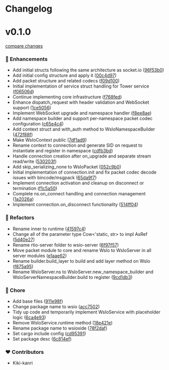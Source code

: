 # Changelog

# v0.1.0

[compare changes](https://github.com/ws-io/wsio-rs/compare/5b4d5d49...wsio-server-v0.1.0)

### 🚀 Enhancements

- Add initial structs following the same architecture as socket.io ([96f53b0](https://github.com/ws-io/wsio-rs/commit/96f53b0))
- Add initial config structure and apply it ([00c4d97](https://github.com/ws-io/wsio-rs/commit/00c4d97))
- Add packet structure and related codecs ([f09d100](https://github.com/ws-io/wsio-rs/commit/f09d100))
- Initial implementation of service struct handling for Tower service ([f06506d](https://github.com/ws-io/wsio-rs/commit/f06506d))
- Continue implementing core infrastructure ([f768fed](https://github.com/ws-io/wsio-rs/commit/f768fed))
- Enhance dispatch_request with header validation and WebSocket support ([1ce5056](https://github.com/ws-io/wsio-rs/commit/1ce5056))
- Implement WebSocket upgrade and namespace handler ([f8ee8ae](https://github.com/ws-io/wsio-rs/commit/f8ee8ae))
- Add namespace builder and support per-namespace packet codec configuration ([c65e4c4](https://github.com/ws-io/wsio-rs/commit/c65e4c4))
- Add context struct and with_auth method to WsIoNamespaceBuilder ([472f88f](https://github.com/ws-io/wsio-rs/commit/472f88f))
- Make WsIoContext public ([7df1ad9](https://github.com/ws-io/wsio-rs/commit/7df1ad9))
- Rename context to connection and generate SID on request to instantiate and register in namespace ([cdfb3bd](https://github.com/ws-io/wsio-rs/commit/cdfb3bd))
- Handle connection creation after on_upgrade and separate stream read/write ([530203f](https://github.com/ws-io/wsio-rs/commit/530203f))
- Add skip_serializing_none to WsIoPacket ([052c9b0](https://github.com/ws-io/wsio-rs/commit/052c9b0))
- Initial implementation of connection.init and fix packet codec decode issues with bincode/msgpack ([65da9f7](https://github.com/ws-io/wsio-rs/commit/65da9f7))
- Implement connection activation and cleanup on disconnect or termination ([f1c5a50](https://github.com/ws-io/wsio-rs/commit/f1c5a50))
- Complete ns.on_connect handling and connection management ([1a2026a](https://github.com/ws-io/wsio-rs/commit/1a2026a))
- Implement connection.on_disconnect functionality ([514ff04](https://github.com/ws-io/wsio-rs/commit/514ff04))

### 💅 Refactors

- Rename inner to runtime ([41597c4](https://github.com/ws-io/wsio-rs/commit/41597c4))
- Change all of the parameter type Cow<'static, str> to impl AsRef<str> ([5d40e27](https://github.com/ws-io/wsio-rs/commit/5d40e27))
- Rename rtio-server folder to wsio-server ([6f97f57](https://github.com/ws-io/wsio-rs/commit/6f97f57))
- Move packet module to core and rename WsIo to WsIoServer in all server modules ([e1aae62](https://github.com/ws-io/wsio-rs/commit/e1aae62))
- Rename builder.build_layer to build and add layer method on WsIo ([f875a95](https://github.com/ws-io/wsio-rs/commit/f875a95))
- Rename WsIoServer.ns to WsIoServer.new_namespace_builder and WsIoServerNamespaceBuilder.build to register ([9cd1db3](https://github.com/ws-io/wsio-rs/commit/9cd1db3))

### 🏡 Chore

- Add base files ([911e98f](https://github.com/ws-io/wsio-rs/commit/911e98f))
- Change package name to wsio ([acc7502](https://github.com/ws-io/wsio-rs/commit/acc7502))
- Tidy up code and temporarily implement WsIoService with placeholder logic ([6ca4e93](https://github.com/ws-io/wsio-rs/commit/6ca4e93))
- Remove WsIoService.runtime method ([18e421e](https://github.com/ws-io/wsio-rs/commit/18e421e))
- Rename package name to wsioxide ([78f2daf](https://github.com/ws-io/wsio-rs/commit/78f2daf))
- Set cargo include config ([cd95391](https://github.com/ws-io/wsio-rs/commit/cd95391))
- Set package desc ([6c814ef](https://github.com/ws-io/wsio-rs/commit/6c814ef))

### ❤️ Contributors

- Kiki-kanri

